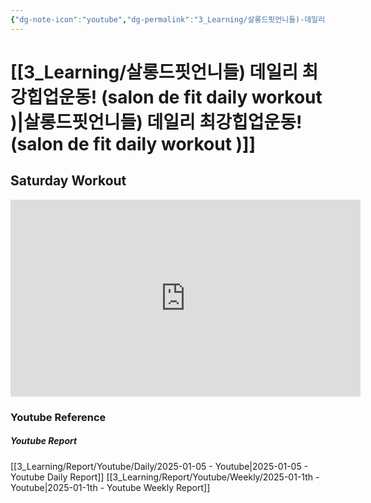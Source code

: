 ```yaml
---
{"dg-note-icon":"youtube","dg-permalink":"3_Learning/살롱드핏언니들)-데일리-최강힙업운동!-(salon-de-fit-daily-workout-)","created-date":"2025-01-05 1:38:33 pm","date":"2025-01-05","type":"youtube","tags":["youtube","workout"],"aliases":null,"youtuber":"제이제이","channelName":"제이제이살롱드핏","link":"https://www.youtube.com/watch?v=OAGYWaCVGyM","img":"https://img.youtube.com/vi/OAGYWaCVGyM/0.jpg","dg-publish":true,"permalink":"/3_Learning/살롱드핏언니들)-데일리-최강힙업운동!-(salon-de-fit-daily-workout-)/","dgPassFrontmatter":true,"noteIcon":"youtube"}
---
```


# [[3_Learning/살롱드핏언니들) 데일리 최강힙업운동! (salon de fit daily workout )\|살롱드핏언니들) 데일리 최강힙업운동! (salon de fit daily workout )]]
## Saturday Workout


<div class="container-root"><span></span></div><div><div class="container-root"><iframe width="560" height="315" src="https://www.youtube.com/embed/OAGYWaCVGyM" title="YouTube video player" frameborder="0" allow="accelerometer; autoplay; clipboard-write; encrypted-media; gyroscope; picture-in-picture; web-share" allowfullscreen=""></iframe></div></div>















### Youtube Reference
##### Youtube Report
[[3_Learning/Report/Youtube/Daily/2025-01-05 - Youtube\|2025-01-05 - Youtube Daily Report]]
[[3_Learning/Report/Youtube/Weekly/2025-01-1th - Youtube\|2025-01-1th - Youtube Weekly Report]]




